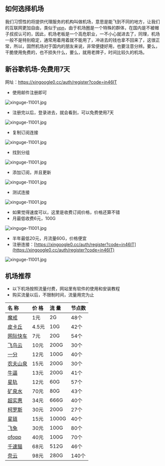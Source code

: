 ## 如何选择机场

我们习惯性的将提供代理服务的机构叫做机场，意思是能飞到不同的地方，让我们的互联网更加自由，类似于[vpn](https://getfreevpn.info/zh)，由于机场圈是一个特殊的群体，在国内是不被帽子叔叔认可的，因此，机场老板是一个高危职业，一不小心就进去了，同理，机场一般不是特别稳定，通常用着用着就不能用了，冲进去的钱也拿不回来了，这很正常，所以，固然机场对于国内的朋友来说，非常便捷好用，也要注意分辨。要么，干脆使用免费的，也不损失什么，要么，就用老牌子，时间比较久的机场。

## 新谷歌机场-免费用7天

网址：https://xingoogle0.cc/auth/register?code=in46IT
- 使用邮件注册即可

![xinguge-11001.jpg](https://nekobox.info/img/xinguge-11001.jpg)

- 注册完以后，登录进去，就会看到，可以免费使用7天

![xinguge-11001.jpg](https://nekobox.info/img/xinguge-11002.jpg)

- 复制订阅连接

![xinguge-11001.jpg](https://nekobox.info/img/xinguge-11003.jpg)

- 找到分组

![xinguge-11001.jpg](https://nekobox.info/img/xinguge-11004.jpg)

- 添加订阅，并且更新

![xinguge-11001.jpg](https://nekobox.info/img/xinguge-11005.jpg)

- 测试连接

![xinguge-11001.jpg](https://nekobox.info/img/xinguge-11006.jpg)

- 如果觉得速度可以，这里是收费订阅价格，价格还算不错
- 月最低收费6元，100G

![xinguge-11001.jpg](https://nekobox.info/img/xinguge-11007.jpg)

- 半年最低20元，月流量60G，价格便宜
- 注册连接：[https://xingoogle0.cc/auth/register?code=in46IT](https://xingoogle0.cc/auth/register?code=in46IT)

![xinguge-11001.jpg](https://nekobox.info/img/xinguge-11008.jpg)

## 机场推荐

* 以下机场按照流量付费，网站里有软件的使用和安装教程
* 购买流量以后，不限制时间，流量用完为止

| 名 称 | 价 格 | 流 量 | 节点数 |
| :--- | :--- | :--- | :--- |
| [魔戒](https://mojie.ws/#/register?code=BpCuERz0) | 1元 | 2G | 48个 |
| [皮卡丘](https://pkhub.net/#/register?code=A6O9EIj0) | 4.5元 | 10G | 42个 |
| [网际快车](https://wjkc66.vip?c=REZUOC) | 7元 | 20G | 54个 |
| [飞鸟云](https://feiniaoyun.xyz/#/register?code=GpIqYOb5) | 10元 | 200G | 30个 |
| [一分](https://xn--4gqx1hgtfdmt.com/#/register?code=Aqr3awfK) | 12元 | 100G | 40个 |
| [农夫山泉](https://www.nfsq.us/#/register?code=i1fXTMYk) | 15元 | 200G | 30个 |
| [牛逼](https://6666b.idsduf.com/#/login?code=sT9kLfc6) | 13元 | 200G | 41个 |
| [星轨](https://bd.srcloud.art/#/register?code=fvyGkr5j) | 12元 | 60G | 57个 |
| [矿泉水](https://5ldpe1hbmgj4ryv9.600mlt.cc/register?code=noYz548c) | 70元 | 80G | 43个 |
| [超实惠](https://cshjc.shop/register?code=GadIbTHc) | 34元 | 666G | 40个 |
| [柯罗斯](https://www.crosswall.org/#/register?code=3imspEVi) | 30元 | 200G | 27个 |
| [星链](https://xn--mes995ajya725k.xyz/#/register?code=xFHkxqZv) | 15元 | 1000G | 40个 |
| [飞兔](https://www.xn--9kq10e0y7h.site/index.html?register=TtwX5VXt) | 30元 | 100G | 80个 |
| [ofopp](https://kk.ofopp.net/#/register?code=A2UmuXR8) | 40元 | 100G | 70个 |
| [千速猫](https://tmsreta.top/#/register?code=mmgD0jY7) | 68元 | 512G | 46个 |
| [奈云](https://www.v2ny.me?path=register&code=05XjPGu5) | 98元 | 280G | 140个 |
